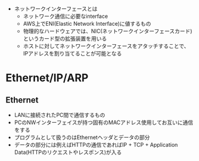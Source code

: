 - ネットワークインターフェースとは
    - ネットワーク通信に必要なinterface
    - AWS上でENI(Elastic Network Interface)に値するもの
    - 物理的なハードウェアでは、NIC(ネットワークインターフェースカード)というカード型の拡張装置を用いる
    - ホストに対してネットワークインターフェースをアタッチすることで、IPアドレスを割り当てることが可能となる

# Ethernet/IP/ARP
## Ethernet
- LANに接続されたPC間で通信するもの
- PCのNWインターフェイスが持つ固有のMACアドレス使用してお互いに通信をする
- プログラムとして扱うのはEthernetヘッダとデータの部分
- データの部分には例えばHTTPの通信であればIP + TCP + Application Data(HTTPのリクエストやレスポンス)が入る
